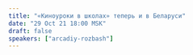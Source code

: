 ```yaml
---
title: "«Киноуроки в школах» теперь и в Беларуси"
date: "29 Oct 21 18:00 MSK"
draft: false
speakers: ["arcadiy-rozbash"]
---
```

